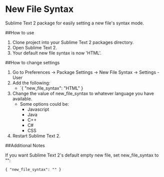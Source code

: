 New File Syntax
===============

Sublime Text 2 package for easily setting a new file's syntax mode.

##How to use

1. Clone project into your Sublime Text 2 packages directory.
2. Open Sublime Text 2.
3. Your default new file syntax is now 'HTML'.

##How to change settings

1. Go to Preferences -> Package Settings -> New File Syntax -> Settings - User
2. Add the following:
	* `{ "new_file_syntax": "HTML" }
3. Change the value of new_file_syntax to whatever language you have available.
	* Some options could be:
		* Javascript
		* Java
		* C++
		* C#
		* CSS
4. Restart Sublime Text 2.

##Additional Notes

If you want Sublime Text 2's default empty new file, set new_file_syntax to "":

```{ "new_file_syntax": "" }```